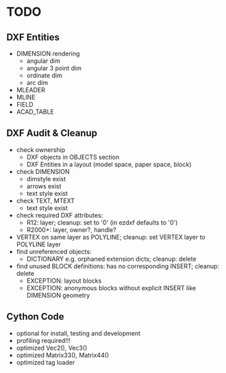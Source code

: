 TODO
====

DXF Entities
------------

- DIMENSION rendering
    - angular dim
    - angular 3 point dim
    - ordinate dim
    - arc dim
- MLEADER
- MLINE
- FIELD
- ACAD_TABLE

DXF Audit & Cleanup
-------------------

- check ownership
    - DXF objects in OBJECTS section
    - DXF Entities in a layout (model space, paper space, block)
- check DIMENSION
    - dimstyle exist
    - arrows exist
    - text style exist
- check TEXT, MTEXT
    - text style exist
- check required DXF attributes:
    - R12: layer; cleanup: set to '0' (in ezdxf defaults to '0')
    - R2000+: layer, owner?, handle?
- VERTEX on same layer as POLYLINE; cleanup: set VERTEX layer to POLYLINE layer
- find unreferenced objects:
    - DICTIONARY e.g. orphaned extension dicts; cleanup: delete
- find unused BLOCK definitions: has no corresponding INSERT; cleanup: delete
    - EXCEPTION: layout blocks
    - EXCEPTION: anonymous blocks without explicit INSERT like DIMENSION geometry

Cython Code
-----------

- optional for install, testing and development
- profiling required!!!
- optimized Vec2(), Vec3() 
- optimized Matrix33(), Matrix44()
- optimized tag loader
